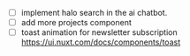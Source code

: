 - [ ] implement halo search in the ai chatbot.
- [ ] add more projects component
- [ ] toast animation for newsletter subscription https://ui.nuxt.com/docs/components/toast